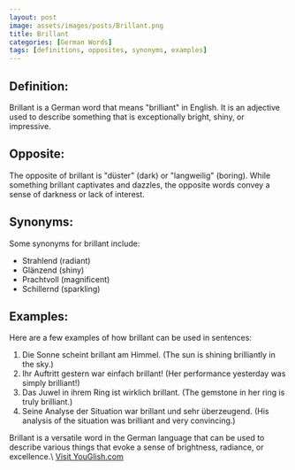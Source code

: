 ```yaml
---
layout: post
image: assets/images/posts/Brillant.png
title: Brillant
categories: [German Words]
tags: [definitions, opposites, synonyms, examples]
---
```


## Definition:
Brillant is a German word that means "brilliant" in English. It is an adjective used to describe something that is exceptionally bright, shiny, or impressive. 

## Opposite:
The opposite of brillant is "düster" (dark) or "langweilig" (boring). While something brillant captivates and dazzles, the opposite words convey a sense of darkness or lack of interest. 

## Synonyms:
Some synonyms for brillant include:
- Strahlend (radiant)
- Glänzend (shiny)
- Prachtvoll (magnificent)
- Schillernd (sparkling)

## Examples:
Here are a few examples of how brillant can be used in sentences:

1. Die Sonne scheint brillant am Himmel. (The sun is shining brilliantly in the sky.)
2. Ihr Auftritt gestern war einfach brillant! (Her performance yesterday was simply brilliant!)
3. Das Juwel in ihrem Ring ist wirklich brillant. (The gemstone in her ring is truly brilliant.)
4. Seine Analyse der Situation war brillant und sehr überzeugend. (His analysis of the situation was brilliant and very convincing.)

Brillant is a versatile word in the German language that can be used to describe various things that evoke a sense of brightness, radiance, or excellence.\ <a id="yg-widget-0" class="youglish-widget" data-query="Brillant" data-lang="german" data-components="8412" data-auto-start="0" data-bkg-color="theme_light" data-title="How%20to%20pronounce%20Brillant%20in%20German"  rel="nofollow" href="https://youglish.com">Visit YouGlish.com</a><script async src="https://youglish.com/public/emb/widget.js" charset="utf-8"></script>